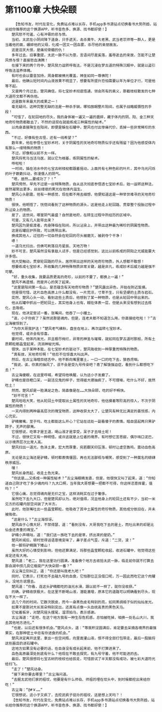 # 第1100章 大快朵颐
        【告知书友，时代在变化，免费站点难以长存，手机app多书源站点切换看书大势所趋，站长给你推荐的这个换源APP，听书音色多、换源、找书都好使！】
       楚风怒不可遏，心有冲霄的悲与愤。
       当初，太武在小阴间降下道身，只手遮天，击杀黄牛、大老黑、武当老宗师等一群人，更是当着他的面，碾碎他的父母，化成一团又一团血雾，杀尽他的亲朋故友。
       这是滔天大恨，是痛彻骨髓的仇！
       多年过去，旧事重提，太武一脉不以为意，言语间尽是奚落，羞辱逝去的亲故，怎能不让楚风愤与恨？直接怒血沸腾！
       在接下来的两个月中，楚风努力运转呼吸法，不是沉浸在梦古道的特殊沉眠中，就是以盗引呼吸法滋养体魄。
       有时也会以雷音加持，周身都被佛光覆盖，神圣如同一尊佛陀！
       最后，他确认短时间内山液效果不明显了，想要有所提升恐怕需要以年为单位才行，可是他等不起。
       又是两个月过去，楚风确信，将七宝妙术彻底悟通，领会所有的奥义，那截枝杈散发的七种大道符文都不再伤他。
       这是数年来最大的成果之一！
       毫无疑问，这种完整无缺的法是一种杀手锏，哪怕放眼整片阳间，也属于战略威慑性的手段！
       “可惜了，在轮回地的尽头，我的身体被一遍又一遍的震碎，藏于体内的阴、阳、金三种天地奇珍物质都散去了，不然的话现在就能练成三种属性的秘术。”
       以肉身直接降生在阳间，即便是躲在石罐中，楚风也付出惨痛代价，丢掉一些非常稀珍的东西。
       “不过，好像有些古怪，还有一线希望？”
       数年来，他在参悟七宝妙术时，关于阴属性的天地奇珍物质似乎还有残留？因为他感受体内有那么一缕特殊的物质！
       不过，好像和以前不太一样。
       楚风将死马当活马医，就以它为根基，练阴属性的秘术。
       哗啦啦！
       一时间，插在池水中的七宝古树枝杈都跟着摇动，上面共有七种色彩的叶片，其中乌光闪烁的叶子簌簌抖动，弥漫慑人的阴气。
       “嗯，居然……要成功了？！”
       楚风愕然，早先不过是一丝特殊物质，自从这次彻底参悟透七宝妙术后，始一运转这种法，居然凝聚出更多，丝丝缕缕的黑光在他体内滋生。
       楚风心头剧震，他有一种感觉，现在都不用去细想，他便知道这是一种举世难寻的天地奇珍物质！
       很快，他明悟了，恍惚间看到了这种物质的源头，这是他走上轮回路、贯穿整个投胎过程中所沾染上的物质。
       是了，这世间，哪里阴气最盛？自然是地府，在转生过程中所经历的区域中。
       可是，又有几人能带出来？
       楚风因为是偷渡者，肉身降临在阳间，所以沾染上，并带出这种最为稀珍的阴属性物质。
       这是石罐庇护所致，可以携带出来。
       换成其他人，过往的一切自然会在轮回的尽头被磨灭，被剥夺个干净！
       哧！
       一道乌光扫出，仿佛可刷落日月星辰、天地万物！
       妙不可言，楚风虽然没有拿敌人试手，但是已经感觉到，这比以前练成的阴阳之光威能要大许多倍。
       他大受触动，贯穿轮回路的尽头，居然带出这样的天地奇珍物质，外人想都不敢想！
       想要练成七宝妙术，所收集的几种特殊物质非常关键，越是非凡，练成妙术后威力越是强不可攀。
       “好，重头收集，我要品质更高的奇珍，以前的不要了，都换上一遍！”
       楚风不再遗憾，而是开心的笑了起来。
       “这里是阳间第一名山，是否蕴含有天地奇珍物质？”楚风露出异色，开始在附近踅摸。
       但是很可惜，这片血色高原上什么都没有，一片荒凉，寸草不生，只有坚硬的土质与岩石。
       突然，楚风心头一动，看到这些土质后，他想到了某一种物质，也是从轮回中带出来的。
       他从石罐中抓出一把轮回土，其实他身上也有，糊在体表一层，但是从来没有想到过去炼化，去吸收。
       现在，他决定尝试一番，张嘴间，他吞了一小撮土。
       “诶，小子你疯了？虽然说那是魂肉，但是，连老夫都不知道怎么用，你直接给吃啦！？”古尘海被惊到了。
       “为你大哥我护法！”楚风老气横秋，盘坐在地上，再次运转七宝妙术。
       他觉得，或许会有惊喜。
       霎时间，他体内发光，并且极尽绚烂，异常的神圣与璀璨，就如同在梦古道时那般，所有土质颗粒都晶莹起来，流淌神秘光辉。
       很快，出于某种本能，在七宝妙术的驱动下，楚风吸收到一种厚重而特殊的物质。
       “真有效，天地奇珍啊！”他忍不住惊喜大叫出声。
       然后，在古尘海瞠目结舌中，他不断向嘴里塞土，一口一口的吃下去，狼吞虎咽。
       “我说，诶，你真的抽风了，该不会是受九号传染吧？患了解饿强迫症，看到什么都想吃下去！”
       古尘海傻眼，在这里呼喊，希望将他唤醒，认为这小子发癫了。
       驴精也是目瞪口呆，一副活见鬼的样子，觉得姬大德抽疯了，不可理喻，吃什么不好，居然吃土！
       然而，楚风却是一脸满足之色，简直像是在……大快朵颐，吃的好不畅快。
       “妙不可言！”
       楚风哈哈大笑，他从轮回土中提取出土属性的天地奇珍，他估摸着等阶高的惊人，不次于阴属性的物质！
       一天内得到两种最高层次的瑰宝物质，这种收获太大了，让楚风有种无比满足的喜悦感，内心充实。
       驴精撇嘴，至于吗，吃土都能这么开心？它站在远处一副看傻子的表情，暗自竖起两只黑驴蹄子，无声的鄙夷。
       它很想说，吃草才是王道，喝山液才是享受，呆子才去啃土呢！
       不过，很快它又有一种明悟，或许这就是上位者的境界，有时想忆苦思甜，偶尔啃口泥巴，以示境界层次比常人高。
       楚风扫出一道光，色泽土黄，宏大而厚重，宛若翻天印压落，顿时让虚空轰鸣，震动血色高原。
       无论是古尘海还是驴精，顿时都表情僵固，再也无法鄙视与嘲笑，感受到了一种莫名的磅礴秩序威压。
       嗖！
       楚风长身而起，收走土色光束。
       “你这是……又练成一种属性秘术？”古尘海眼睛发直，但是，他很快又叫了起来，道：“你知道自己刚才吃了多少魂肉吗？九大口啊，当年我大哥想要一把都不可得，你这样恣意挥霍，值吗？！”
       它很心痛，总觉得魂肉是无价之宝，这样消耗实在过于奢侈。
       虽然吃下去九大口，但是楚风却认为，绝对值得，况且他身上的轮回土还有不少，当初一米见方的石罐内部空间装了大半方。
       此时，他张嘴吐出一些晶莹颗粒，他吸收了其中土属性的奇珍物质，其他成分依旧在，并未被吸收。
       “这是什么？”古尘海惊讶。
       楚风由于心情大好，不禁得瑟，道：“看到没有，大哥我吃下去的是土，而吐出来的却是比仙金还贵重的瑰宝。”
       驴精小声嘀咕，道：“我们这一族吃下去的是草，挤出来的是奶。”
       楚风听闻后，顿时觉得话语意境变味了，鼻子差点气歪，斥道：“二货，滚！”
       他一脚将驴精踹下矮山！
       虽然大好的心情受到影响，但他还算满足，将那些晶莹颗粒收起，收进石罐中，他觉得这些肯定还有大用。
       楚风道：“老二，我在这里功行圆满，准备换个地方去收拾太武一脉，临走前你就不打算去那血湖中捞几具亿载腐尸大快朵颐一番？”
       古尘海立刻纠正，道：“你还是叫我老九吧！”
       同时，它表示，打死也不去碰九号的血食，它怕那位正没借口呢，万一因此而吃它这个肉罐头，没地方说理去。
       楚风道：“你看，连这头驴精都吃的油光水滑，跟以前不一样了，就你没收获。”
       的确，驴精收获极大，在这里不断喝山液，潜能激增，原本它的道路可以明确看到尽头，现在不大一样了。
       这几个月的时间，它数次脱皮，而今一身黑色皮毛特别的亮，如同黑绸缎子似的灿灿发光。
       如果不是那对大长耳朵特别突出，还真有点像一头血统高贵的黑色天马。
       它呲着板牙，对楚风摇头摆尾，溜须拍马，表示感谢。
       古尘海道：“走吧，在这个地方我有一种生存危机感，总怕被吃掉，咱换一处名山大川，我去其他地方进化。”
       “也是，以后还有很多机会。”楚风点头，道：“等我积淀圆满后，肯定要去采摘各境界的最强果实，在那种密土中总有你进食的机会。”
       楚风决定离开这里，拿出一些空间瓶，向里面灌山液，恨不得全部打包带走，最后一股脑将这些器皿扔进石罐中。
       这地方如果没有必要的话，在自身没有成长起来前，他不打算进来了。
       血色高原最深处到底有什么？他现在不敢去探究，有九号守着，他不可能进的去。
       最后，楚风很想将七宝古树的枝杈也给拔走，可惜尝试了半天都没有成功，被七彩大道符光给扫飞。
       “走了！”楚风动身。
       “接下来你要去哪里？”古尘海问道。
       “去掘太武他们家的祖坟，他要是有什么师伯、师祖的埋在坟头中，到时候都挖出来给你吃！”
       古尘海：“@#￥……”
       它很想说，这小子又疯了，去挖武疯子徒孙的祖坟，这是想上天吗？！
       【告知书友，时代在变化，免费站点难以长存，手机app多书源站点切换看书大势所趋，站长给你推荐的这个换源APP，听书音色多、换源、找书都好使！】